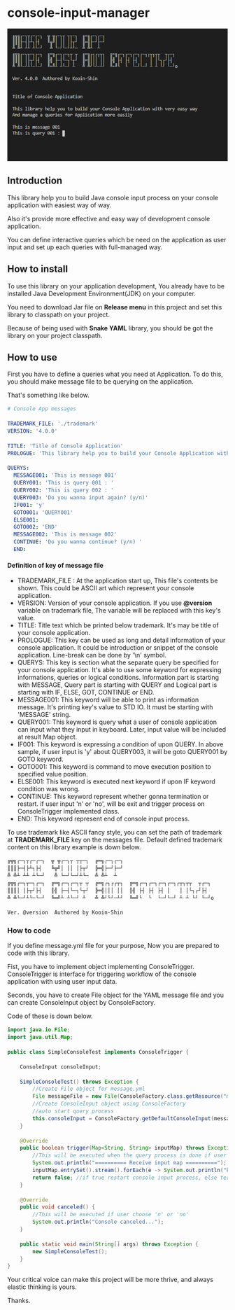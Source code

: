 # console-input-manager

 

![](./img/console.PNG)



## Introduction

This library help you to build Java console input process on your console application with easiest way of way.

Also it's provide more effective and easy way of development console application.

You can define interactive queries which be need on the application as user input and set up each queries with full-managed way.



## How to install

To use this library on your application development, You already have to be installed Java Development Environment(JDK)  on your computer.

You need to download Jar file on **Release menu** in this project and set this library to classpath on your project.

Because of being used with **Snake YAML** library, you should be got the library on your project classpath.



## How to use

First you have to define a queries what you need at Application. To do this, you should make message file to be querying on the application.

That's something like below.

```yaml
# Console App messages

TRADEMARK_FILE: './trademark'
VERSION: '4.0.0'

TITLE: 'Title of Console Application'
PROLOGUE: 'This library help you to build your Console Application with very easy way \nAnd manage a queries for Application more easily'

QUERYS:
  MESSAGE001: 'This is message 001'
  QUERY001: 'This is query 001 : '
  QUERY002: 'This is query 002 : '
  QUERY003: 'Do you wanna input again? (y/n)'
  IF001: 'y'
  GOTO001: 'QUERY001'
  ELSE001:
  GOTO002: 'END'
  MESSAGE002: 'This is message 002'
  CONTINUE: 'Do you wanna continue? (y/n) '    
  END:
```

#### Definition of key of message file

* TRADEMARK_FILE : At the application start up, This file's contents be shown. This could be ASCII art which represent your console application.
* VERSION: Version of your console application. If you use **@version** variable on trademark file, The variable will be replaced with this key's value.
* TITLE: Title text which be printed below trademark. It's may be title of your console application.
* PROLOGUE: This key can be used  as long and detail information of your console application. It could be introduction or snippet of the console application. Line-break can be done by '\n' symbol.
* QUERYS: This key is section what the separate query be specified for your console application. 
It's able to use some keyword for expressing informations, queries or logical conditions. Information part is starting with MESSAGE, Query part is starting with QUERY and Logical part is starting with IF, ELSE, GOT, CONTINUE or END.
* MESSAGE001: This keyword will be able to print as information message. It's printing key's value to STD IO. It must be starting with 'MESSAGE' string.
* QUERY001: This keyword is query what a user of console application can input what they input in keyboard. Later, input value will be included at result Map object.
* IF001: This keyword is expressing a condition of upon QUERY. In above sample, if user input is 'y' about QUERY003, it will be goto QUERY001 by GOTO keyword.
* GOTO001: This keyword is command to move execution position to specified value position.
* ELSE001: This keyword is executed next keyword if upon IF keyword condition was wrong.
* CONTINUE: This keyword represent whether gonna termination or restart. if user input 'n' or 'no', will be exit and trigger process on ConsoleTrigger implemented class.
* END: This keyword represent end of console input process.



To use trademark like ASCII fancy style, you can set the path of trademark at **TRADEMARK_FILE** key on the messages file. Default defined trademark content on this library example is down below.

```tex
╔╦╗┌─┐┬┌─┌─┐  ╦ ╦┌─┐┬ ┬┬─┐  ╔═╗┌─┐┌─┐                             
║║║├─┤├┴┐├┤   ╚╦╝│ ││ │├┬┘  ╠═╣├─┘├─┘                             
╩ ╩┴ ┴┴ ┴└─┘   ╩ └─┘└─┘┴└─  ╩ ╩┴  ┴                               
╔╦╗┌─┐┬─┐┌─┐  ╔═╗┌─┐┌─┐┬ ┬  ╔═╗┌┐┌┌┬┐  ╔═╗┌─┐┌─┐┌─┐┌─┐┌┬┐┬┬  ┬┌─┐ 
║║║│ │├┬┘├┤   ║╣ ├─┤└─┐└┬┘  ╠═╣│││ ││  ║╣ ├┤ ├┤ ├┤ │   │ │└┐┌┘├┤  
╩ ╩└─┘┴└─└─┘  ╚═╝┴ ┴└─┘ ┴   ╩ ╩┘└┘─┴┘  ╚═╝└  └  └─┘└─┘ ┴ ┴ └┘ └─┘o

Ver. @version  Authored by Kooin-Shin
```



### How to code

If you define message.yml file for your purpose, Now you are prepared to code with this library.

Fist, you have to implement object implementing ConsoleTrigger. ConsoleTrigger is interface for triggering workflow of the console application with using user input data.

Seconds,  you have to create File object for the YAML message file and you can create ConsoleInput object by ConsoleFactory.

Code of these is down below.

```java
import java.io.File;
import java.util.Map;

public class SimpleConsoleTest implements ConsoleTrigger { 

    ConsoleInput consoleInput;

    SimpleConsoleTest() throws Exception {
        //Create File object for message.yml
        File messageFile = new File(ConsoleFactory.class.getResource("messages.yml").toURI().getPath());
        //Create ConsoleInput object using ConsoleFactory
        //auto start query process
        this.consoleInput = ConsoleFactory.getDefaultConsoleInput(messageFile, this);
    }

    @Override    
    public boolean trigger(Map<String, String> inputMap) throws Exception {
        //This will be executed when the query process is done if user didn't choose 'n' or 'no'
        System.out.println("========== Receive input map ==========");
        inputMap.entrySet().stream().forEach(e -> System.out.println("key: "+e.getKey()+"   value: "+e.getValue()));
        return false; //if true restart console input process, else terminating the process.
    }

    @Override
    public void canceled() {
        //This will be executed if user choose 'n' or 'no'
        System.out.println("Console canceled...");        
    }   

    public static void main(String[] args) throws Exception {
        new SimpleConsoleTest();
    }
}
```



Your critical voice can make this project will be more thrive, and always elastic thinking is yours. 

Thanks.
